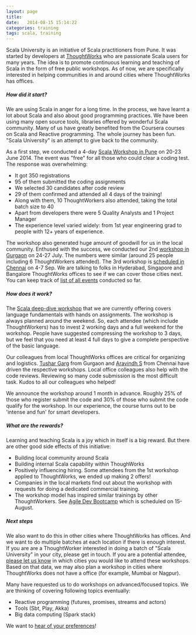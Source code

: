 ```yaml
---
layout: page
title:  
date:   2014-08-15 15:14:22
categories: training
tags: scala, training
---
```


Scala University is an initiative of Scala practitioners from Pune. It was started by developers at [ThoughtWorks](http://www.thoughtworks.com/) who are passionate Scala users for many years. The idea is to promote continuous learning and teaching of Scala in the form of free public workshops. As of now, we are specifically interested in helping communities in and around cities where ThoughtWorks has offices. 


##### **How did it start?**

We are using Scala in anger for a long time. In the process, we have learnt a lot about Scala and also about good programming practices. We have been using many open source tools, libraries offered by wonderful Scala community. Many of us have greatly benefited from the Coursera courses on Scala and Reactive programming. The whole journey has been fun. "Scala University" is an attempt to give back to the community.

As a first step, we conducted a 4-day [Scala Workshop in Pune](http://www.punescala.org/training/2014/05/15/principles-of-programming-in-scala/) on 20-23 June 2014. The event was "free" for all those who could clear a coding test. The response was overwhelming:

* It got 350 registrations
* 95 of them submitted the coding assignments
* We selected 30 candidates after code review
* 29 of them confirmed and attended all 4 days of the training!
* Along with them, 10 ThoughtWorkers also attended, taking the total batch size to 40
* Apart from developers there were 5 Quality Analysts and 1 Project Manager
* The experience level varied widely: from 1st year engineering grad to people with 12+ years of experience.

The workshop also generated huge amount of goodwill for us in the local community. Enthused with the success, we conducted our 2nd [workshop in Gurgaon](http://twggn.github.io/scalaWorkshop/) on 24-27 July. The numbers were similar (around 25 people including 6 ThoughtWorkers attended). The 3rd workshop is [scheduled in Chennai](http://twchennai.github.io/scala/) on 4-7 Sep. We are talking to folks in Hyderabad, Singapore and Bangalore ThoughtWorks offices to see if we can cover those cities next. You can keep track of [list of all events](/calendar) conducted so far.

##### **How does it work?**

The [Scala deep-dive workshop](/deep-dive-contents) that we are currently offering covers language fundamentals with hands on assignments. The workshop is always planned around the weekend. So, each attendee (which include ThoughtWorkers) has to invest 2 working days and a full weekend for the workshop. People have suggested compressing the workshop to 3 days, but we feel that you need at least 4 full days to give a complete perspective of the basic language.

Our colleagues from local ThoughtWorks offices are critical for organizing and logistics. [Tushar Garg](https://twitter.com/tushargargdm) from Gurgaon and [Aravindh S](https://plus.google.com/109576528272334995518/posts) from Chennai have driven the respective workshops. Local office colleagues also help with the code reviews. Reviewing so many code submission is the most difficult task. Kudos to all our colleagues who helped! 

We announce the workshop around 1 month in advance. Roughly 25% of those who register submit the code and 30% of those who submit the code qualify for the workshop. In our experience, the course turns out to be 'intense and fun' for smart developers. 

##### **What are the rewards?**

Learning and teaching Scala is a joy which in itself is a big reward. But there are other good side effects of this initiative:

- Building local community around Scala
- Building internal Scala capability within ThoughWorks
- Positively influencing hiring. Some attendees from the 1st workshop applied to ThoughtWorks, we ended up making 2 offers!
- Companies in the local markets find out about the workshop with requests for doing a dedicated commercial training.
- The workshop model has inspired similar trainings by other ThoughtWorkers. See [Agile Dev Bootcamp](https://thoughtworkspune.github.io/agiledev/) which is scheduled on 15-August.


##### **Next steps**

We also want to do this in other cities where ThoughtWorks has offices. And we want to do multiple batches at each location if there is enough interest. If you are are a ThoughtWorker interested in doing a batch of "Scala University" in your city, please get in touch. If you are a potential attendee, [please let us know](/register/) in which cities you would like to attend these workshops. Based on that data, we may also plan a workshop in cities where ThoughtWorks does not have a office (for example, Mumbai or Nagpur).

Many have requested us to do workshops on advanced/focused topics. We are thinking of covering following topics eventually:

- Reactive programming (futures, promises, streams and actors)
- Tools (Sbt, Play, Akka)
- Big data computing (Spark stack)

We want to [hear of your preferences](/register)!

